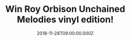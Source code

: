 ---
campaign-uuid: "c-31083c8a-2a27-4b1c-84ef-7892fd35619d"
type: "Competition"
category: "Music"
date: "2018-11-28T09:00:00.000Z"
end-date: "2019-01-28T23:59:00.000Z"
disable-form: false
is_promoted: false
has_entry_page: true
title: "Win Roy Orbison Unchained Melodies vinyl edition!"
competition-description: "<p>Roy Orbison new album infuses Orbison’s original vocal\
  \ performances with the emotion and world-class musicianship of London’s most beloved\
  \ orchestra, as heard on the international hit albums If I Can Dream: Elvis Presley\
  \ with The Royal Philharmonic Orchestra and The Wonder of You: Elvis Presley with\
  \ The Royal Philharmonic Orchestra.</p>\r\n<p>We have a copy of Roy Orbison new\
  \ album Unchained Melodies on vinyl to one of our members to win. Sure you won’\
  t want to miss it… click below for a chance to win!</p>"
hero-header: "Win Roy Orbison Unchained Melodies vinyl edition!"
terms-confirmation: "N/A"
banner-img: "https://assets.expresslyapp.com/asset-c517eabc-272d-4332-b833-6f9c86b6e02d.jpg"
logo-left-href: "aaa.nme.com"
logo-left-image: "https://assets.expresslyapp.com/asset-bb1046b3-0713-4921-a422-2047a354d789.jpg"
logo-left-title: "NME AAA"
bg-image-hero: "https://assets.expresslyapp.com/asset-5931b12b-0a7b-466c-803f-c6189c1c174b.jpg"
bg-image-first: "https://assets.expresslyapp.com/asset-d19d8088-2e56-426a-961d-59463cd87f0f.jpg"
section1-content: "<p>Working once again at the world-famous Abbey Road Studios, returning\
  \ producers Nick Patrick and Don Reedman add elegant and spirited arrangements to\
  \ accompany some of the most beloved gems from Orbison’s career—not only singles\
  \ like “Blue Bayou,” “The Crowd” and “Crawling Back,” but fan favorites like “Heartbreak\
  \ Radio” plus “California Blue,” “Danny Boy” and “Walk On,” three tracks that were\
  \ included after Roy’s estate reached out to fans for their feedback.</p> \r\n<p>Additionally,\
  \ the album will feature instrumental backing from “Roy’s boys”: his three sons\
  \ Wesley, Roy Jr. (on guitars) and Alex (playing drums). The album also features\
  \ backing vocals on eight tracks from the “Orbison girls”: Emily Orbison (Wesley’\
  s daughter), Jen Hicks (Wesley’s fiancé), Åsa Orbison (Roy Jr.’s wife) and Erika\
  \ Wolf Orbison (Alex’s wife – their forthcoming daughter kicks along to the beat\
  \ as well). Tracks like “Unchained Melody” and “Heartbreak Radio” feature as many\
  \ as eight Orbisons, counting Roy himself.</p>\r\n<p>Enter the form below for a\
  \ chance to win Roy Orbison new album Unchained Melodies on vinyl edition NOW!</p>"
entry-title: "Win Roy Orbison Unchained Melodies vinyl edition!"
entry-content: "Enter the draw to win Roy Orbinson Unchained Melodies vinyl edition\
  \ by completing the form below before 23:59 on 28th of January 2019."
has-winner: false
prize-description: "Roy Orbison Unchained Melodies vinyl edition."
special-conditions: "Multiple entries are allowed up to one every day.\r\nThis competition\
  \ is also available on: http://club.expressly.io/competitons/roy-orbison-vinyl-edition"
country-restrictions:
- "GB"
---